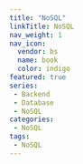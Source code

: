 ```yaml
---
title: "NoSQL"
linkTitle: NoSQL
nav_weight: 1
nav_icon:
  vendor: bs
  name: book
  color: indigo
featured: true
series:  
 - Backend
 - Database
 - NoSQL
categories:
 - NoSQL
tags:
 - NoSQL
---
```

